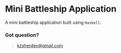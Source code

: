 # Mini Battleship Application
A mini battleship application built using `Haskell`.

### Got question?
> kzsherdev@gmail.com
